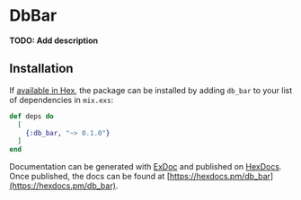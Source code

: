 # DbBar

**TODO: Add description**

## Installation

If [available in Hex](https://hex.pm/docs/publish), the package can be installed
by adding `db_bar` to your list of dependencies in `mix.exs`:

```elixir
def deps do
  [
    {:db_bar, "~> 0.1.0"}
  ]
end
```

Documentation can be generated with [ExDoc](https://github.com/elixir-lang/ex_doc)
and published on [HexDocs](https://hexdocs.pm). Once published, the docs can
be found at [https://hexdocs.pm/db_bar](https://hexdocs.pm/db_bar).

